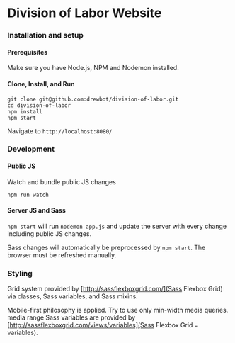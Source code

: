# Division of Labor Website

### Installation and setup

#### Prerequisites

Make sure you have Node.js, NPM and Nodemon installed.

#### Clone, Install, and Run

```
git clone git@github.com:drewbot/division-of-labor.git
cd division-of-labor
npm install
npm start
```

Navigate to `http://localhost:8080/`

### Development

#### Public JS

Watch and bundle public JS changes

```
npm run watch
```

#### Server JS and Sass

`npm start` will run `nodemon app.js` and update the server with every change including public JS changes.

Sass changes will automatically be preprocessed by `npm start`. The browser must be refreshed manually.

### Styling

Grid system provided by [http://sassflexboxgrid.com/](Sass Flexbox Grid) via classes, Sass variables, and Sass mixins.

Mobile-first philosophy is applied.
Try to use only min-width media queries.
media range Sass variables are provided by [http://sassflexboxgrid.com/views/variables](Sass Flexbox Grid = variables).